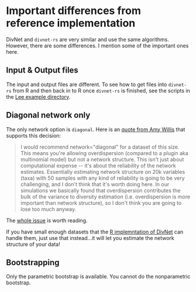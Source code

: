 # Important differences from reference implementation

DivNet and `divnet-rs` are very similar and use the same algorithms.  However, there are some differences.  I mention some of the important ones here.

## Input & Output files

The input and output files are different.  To see how to get files into `divnet-rs` from R and then back in to R once `divnet-rs` is finished, see the scripts in the [Lee example directory](./lee_data).

## Diagonal network only

The only network option is `diagonal`.  Here is an
[quote from Amy Willis](https://github.com/adw96/DivNet/issues/32#issuecomment-521727997)
that supports this decision:

> I would recommend network="diagonal" for a dataset of this size. This means you're allowing overdispersion (compared to a plugin aka multinomial model) but not a network structure. This isn't just about computational expense -- it's about the reliability of the network estimates. Essentially estimating network structure on 20k variables (taxa) with 50 samples with any kind of reliability is going to be very challenging, and I don't think that it's worth doing here. In our simulations we basically found that overdispersion contributes the bulk of the variance to diversity estimation (i.e. overdispersion is more important than network structure), so I don't think you are going to lose too much anyway.

The [whole issue](https://github.com/adw96/DivNet/issues/32) is worth reading.

If you have small enough datasets that the [R implemntation of DivNet](https://github.com/adw96/DivNet) can handle them, just use that instead...it will let you estimate the network structure of your data!

## Bootstrapping

Only the parametric bootstrap is available.  You cannot do the nonparametric bootstrap.
